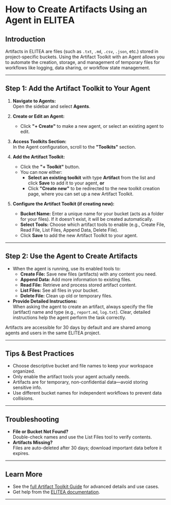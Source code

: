 # How to Create Artifacts Using an Agent in ELITEA

## Introduction

Artifacts in ELITEA are files (such as `.txt`, `.md`, `.csv`, `.json`, etc.) stored in project-specific buckets. Using the Artifact Toolkit with an Agent allows you to automate the creation, storage, and management of temporary files for workflows like logging, data sharing, or workflow state management.

---

## Step 1: Add the Artifact Toolkit to Your Agent


1. **Navigate to Agents:**  
   Open the sidebar and select **Agents**.

2. **Create or Edit an Agent:**  
   - Click **"+ Create"** to make a new agent, or select an existing agent to edit.

3. **Access Toolkits Section:**  
   In the Agent configuration, scroll to the **"Toolkits"** section.

4. **Add the Artifact Toolkit:**  
   - Click the **"+ Toolkit"** button.
   - You can now either:
     - **Select an existing toolkit** with type **Artifact** from the list and click **Save** to add it to your agent, **or**
     - Click **"Create new"** to be redirected to the new toolkit creation page, where you can set up a new Artifact Toolkit.

5. **Configure the Artifact Toolkit (if creating new):**  
   - **Bucket Name:** Enter a unique name for your bucket (acts as a folder for your files). If it doesn’t exist, it will be created automatically.
   - **Select Tools:** Choose which artifact tools to enable (e.g., Create File, Read File, List Files, Append Data, Delete File).
   - Click **Save** to add the new Artifact Toolkit to your agent.

---

## Step 2: Use the Agent to Create Artifacts

- When the agent is running, use its enabled tools to:
  - **Create File:** Save new files (artifacts) with any content you need.
  - **Append Data:** Add more information to existing files.
  - **Read File:** Retrieve and process stored artifact content.
  - **List Files:** See all files in your bucket.
  - **Delete File:** Clean up old or temporary files.
- **Provide Detailed Instructions:**  
  When asking the agent to create an artifact, always specify the file (artifact) name and type (e.g., `report.md`, `log.txt`). Clear, detailed instructions help the agent perform the task correctly.

Artifacts are accessible for 30 days by default and are shared among agents and users in the same ELITEA project.

---

## Tips & Best Practices

- Choose descriptive bucket and file names to keep your workspace organized.
- Only enable the artifact tools your agent actually needs.
- Artifacts are for temporary, non-confidential data—avoid storing sensitive info.
- Use different bucket names for independent workflows to prevent data collisions.

---

## Troubleshooting

- **File or Bucket Not Found?**  
  Double-check names and use the List Files tool to verify contents.
- **Artifacts Missing?**  
  Files are auto-deleted after 30 days; download important data before it expires.

---

## Learn More

- See the [full Artifact Toolkit Guide](../how-tos/toolkits/artifact_toolkit.md) for advanced details and use cases.
- Get help from the [ELITEA documentation](https://elitea.ai/docs).

---